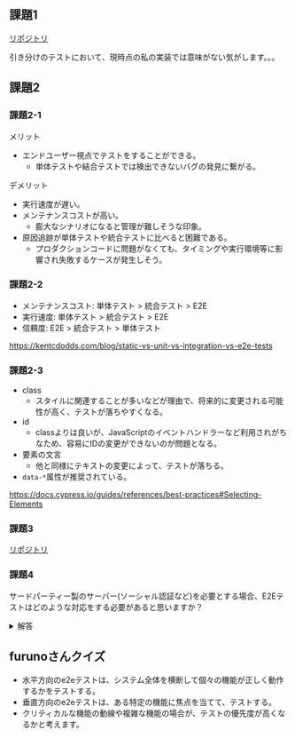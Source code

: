 ## 課題1

[リポジトリ](https://github.com/Hikaru-Giannis/my-app/commit/bdc7234d896cd90894a61135d16b32f4f264b4bd)

引き分けのテストにおいて、現時点の私の実装では意味がない気がします。。。
## 課題2

### 課題2-1
メリット
- エンドユーザー視点でテストをすることができる。
  - 単体テストや結合テストでは検出できないバグの発見に繋がる。

デメリット
- 実行速度が遅い。
- メンテナンスコストが高い。
  - 膨大なシナリオになると管理が難しそうな印象。
- 原因追跡が単体テストや統合テストに比べると困難である。
  - プロダクションコードに問題がなくても、タイミングや実行環境等に影響され失敗するケースが発生しそう。

### 課題2-2
- メンテナンスコスト: 単体テスト > 統合テスト > E2E
- 実行速度: 単体テスト > 統合テスト > E2E
- 信頼度: E2E > 統合テスト > 単体テスト

https://kentcdodds.com/blog/static-vs-unit-vs-integration-vs-e2e-tests

### 課題2-3
- class
  - スタイルに関連することが多いなどが理由で、将来的に変更される可能性が高く、テストが落ちやすくなる。
- id
  - classよりは良いが、JavaScriptのイベントハンドラーなど利用されがちなため、容易にIDの変更ができないのが問題となる。
- 要素の文言
  - 他と同様にテキストの変更によって、テストが落ちる。
- `data-*`属性が推奨されている。

https://docs.cypress.io/guides/references/best-practices#Selecting-Elements

### 課題3
[リポジトリ](https://github.com/Hikaru-Giannis/my-app/commit/bdc7234d896cd90894a61135d16b32f4f264b4bd)

### 課題4
サードパーティー製のサーバー(ソーシャル認証など)を必要とする場合、E2Eテストはどのような対応をする必要があると思いますか？

<details>
<summary>解答</summary>
なるべく管理できるサーバーのみを対象にし、サードパーティ製のツールの動作確認はしない。
ログインなど必須の場合は何度もリクエストせず、結果をキャッシュさせたりする必要がある。
https://docs.cypress.io/guides/references/best-practices#Visiting-external-sites
</details>

## furunoさんクイズ
- 水平方向のe2eテストは、システム全体を横断して個々の機能が正しく動作するかをテストする。
- 垂直方向のe2eテストは、ある特定の機能に焦点を当てて、テストする。
- クリティカルな機能の動線や複雑な機能の場合が、テストの優先度が高くなるかと考えます。
